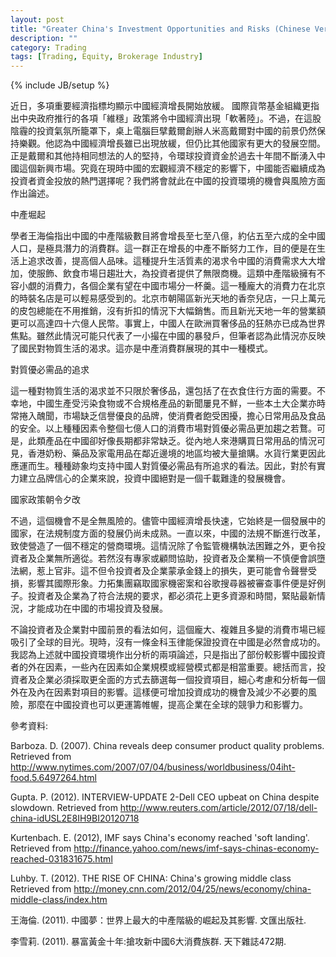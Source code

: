 ```yaml
---
layout: post
title: "Greater China's Investment Opportunities and Risks (Chinese Version)"
description: ""
category: Trading
tags: [Trading, Equity, Brokerage Industry]
---
```

{% include JB/setup %}

近日，多項重要經濟指標均顯示中國經濟增長開始放緩。 國際貨幣基金組織更指出中央政府推行的各項「維穩」政策將令中國經濟出現「軟著陸」。不過，在這股陰霾的投資氣氛所籠罩下，桌上電腦巨擘戴爾創辦人米高戴爾對中國的前景仍然保持樂觀。他認為中國經濟增長雖已出現放緩，但仍比其他國家有更大的發展空間。正是戴爾和其他持相同想法的人的堅持，令環球投資資金於過去十年間不斷湧入中國這個新興市場。究竟在現時中國的宏觀經濟不穩定的影響下，中國能否繼續成為投資者資金投放的熱門選擇呢？我們將會就此在中國的投資環境的機會與風險方面作出論述。

中產堀起

學者王海倫指出中國的中產階級數目將會增長至七至八億，約佔五至六成的全中國人口，是極具潛力的消費群。這一群正在增長的中產不斷努力工作，目的便是在生活上追求改善，提高個人品味。這種提升生活質素的渴求令中國的消費需求大大增加，使服飾、飲食市場日趨壯大，為投資者提供了無限商機。這類中產階級擁有不容小覷的消費力，各個企業有望在中國市場分一杯羹。這一種龐大的消費力在北京的時裝名店是可以輕易感受到的。北京市朝陽區新光天地的香奈兒店，一只上萬元的皮包總能在不用推銷，沒有折扣的情況下大幅銷售。而且新光天地一年的營業額更可以高達四十六億人民幣。事實上，中國人在歐洲買奢侈品的狂熱亦已成為世界焦點。雖然此情況可能只代表了一小撮在中國的暴發戶，但筆者認為此情況亦反映了國民對物質生活的渴求。這亦是中產消費群展現的其中一種模式。

對質優必需品的追求

這一種對物質生活的渴求並不只限於奢侈品，還包括了在衣食住行方面的需要。不幸地，中國生產受污染食物或不合規格產品的新聞屢見不鮮，一些本土大企業亦時常捲入醜聞，市場缺乏信譽優良的品牌，使消費者飽受困擾，擔心日常用品及食品的安全。以上種種因素令整個七億人口的消費市場對質優必需品更加趨之若鶩。可是，此類產品在中國卻好像長期都非常缺乏。從內地人來港購買日常用品的情況可見，香港奶粉、藥品及家電用品在鄰近邊境的地區均被大量搶購。水貨行業更因此應運而生。種種跡象均支持中國人對質優必需品有所追求的看法。因此，對於有實力建立品牌信心的企業來說，投資中國絕對是一個千載難逢的發展機會。

國家政策朝令夕改

不過，這個機會不是全無風險的。儘管中國經濟增長快速，它始終是一個發展中的國家，在法規制度方面的發展仍尚未成熟。一直以來，中國的法規不斷進行改革，致使營造了一個不穩定的營商環境。這情況除了令監管機構執法困難之外，更令投資者及企業無所適從。若然沒有專家或顧問協助，投資者及企業稍一不慎便會誤墮法網，惹上官非。這不但令投資者及企業蒙承金錢上的損失，更可能會令聲譽受損，影響其國際形象。力拓集團竊取國家機密案和谷歌搜尋器被審查事件便是好例子。投資者及企業為了符合法規的要求，都必須花上更多資源和時間，緊貼最新情況，才能成功在中國的市場投資及發展。

不論投資者及企業對中國前景的看法如何，這個龐大、複雜且多變的消費市場已經吸引了全球的目光。現時，沒有一條金科玉律能保證投資在中國是必然會成功的。我認為上述就中國投資環境作出分析的兩項論述，只是指出了部份較影響中國投資者的外在因素，一些內在因素如企業規模或經營模式都是相當重要。總括而言，投資者及企業必須採取更全面的方式去篩選每一個投資項目，細心考慮和分析每一個外在及內在因素對項目的影響。這樣便可增加投資成功的機會及減少不必要的風險，那麼在中國投資也可以更運籌帷幄，提高企業在全球的競爭力和影響力。

參考資料:

Barboza. D. (2007). China reveals deep consumer product quality problems. Retrieved from http://www.nytimes.com/2007/07/04/business/worldbusiness/04iht-food.5.6497264.html

Gupta. P. (2012). INTERVIEW-UPDATE 2-Dell CEO upbeat on China despite slowdown. Retrieved from http://www.reuters.com/article/2012/07/18/dell-china-idUSL2E8IH9BI20120718

Kurtenbach. E. (2012), IMF says China's economy reached 'soft landing'. Retrieved from http://finance.yahoo.com/news/imf-says-chinas-economy-reached-031831675.html

Luhby. T. (2012). THE RISE OF CHINA: China's growing middle class Retrieved from http://money.cnn.com/2012/04/25/news/economy/china-middle-class/index.htm

王海倫. (2011). 中國夢：世界上最大的中產階級的崛起及其影響. 文匯出版社.

李雪莉. (2011). 暴富黃金十年:搶攻新中國6大消費族群. 天下雜誌472期.

